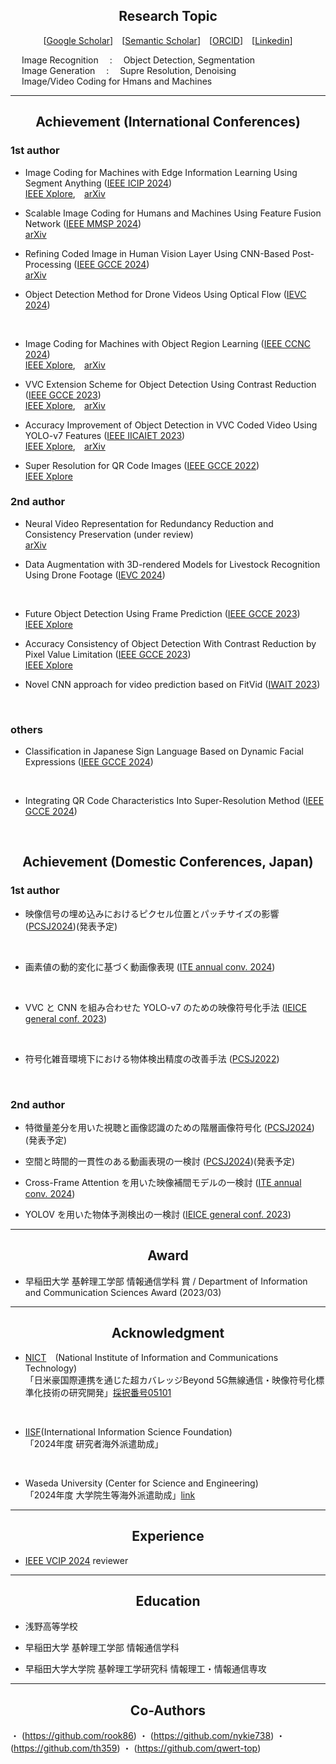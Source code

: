 ## <div align="center">Research Topic</div>

<div align="center">
  
[[Google Scholar](https://scholar.google.com/citations?user=14XgxpcAAAAJ)]&emsp;[[Semantic Scholar](https://www.semanticscholar.org/author/Takahiro-Shindo/153439569?sort=total-citations)]&emsp;[[ORCID](https://orcid.org/0009-0003-9202-4594)]&emsp;[[Linkedin](https://www.linkedin.com/in/takahiro-shindo-222277318/)]<br> 

</div>

&emsp; Image Recognition &emsp;:&emsp; Object Detection, Segmentation<br>
&emsp; Image Generation &emsp;:&emsp; Supre Resolution, Denoising<br>
&emsp; Image/Video Coding for Hmans and Machines<br>

---
## <div align="center">Achievement (International Conferences)</div>
### 1st author
- Image Coding for Machines with Edge Information Learning Using Segment Anything
([IEEE ICIP 2024](https://2024.ieeeicip.org/))<br>
[IEEE Xplore](https://ieeexplore.ieee.org/document/10647785),&emsp;[arXiv](https://arxiv.org/abs/2403.04173)<br>

- Scalable Image Coding for Humans and Machines Using Feature Fusion Network
([IEEE MMSP 2024](https://attend.ieee.org/mmsp-2024/))<br>
[arXiv](https://arxiv.org/abs/2405.09152) <br>

- Refining Coded Image in Human Vision Layer Using CNN-Based Post-Processing
([IEEE GCCE 2024](https://www.ieee-gcce.org/2024/))<br>
[arXiv](https://arxiv.org/abs/2405.11894)<br>

- Object Detection Method for Drone Videos Using Optical Flow 
([IEVC 2024](https://www.iieej.org/en/ievc2024/))<br>
<br>

- Image Coding for Machines with Object Region Learning 
([IEEE CCNC 2024](https://ccnc2024.ieee-ccnc.org/))<br>
[IEEE Xplore](https://ieeexplore.ieee.org/abstract/document/10454864),&emsp;[arXiv](https://arxiv.org/abs/2308.13984)<br>

- VVC Extension Scheme for Object Detection Using Contrast Reduction 
([IEEE GCCE 2023](https://www.ieee-gcce.org/2023/index.html))<br>
[IEEE Xplore](https://ieeexplore.ieee.org/abstract/document/10315373),&emsp;[arXiv](https://arxiv.org/abs/2305.18782)<br>

- Accuracy Improvement of Object Detection in VVC Coded Video Using YOLO-v7 Features 
([IEEE IICAIET 2023](http://iicaiet.ieeesabah.org/iicaiet2023.html))<br>
[IEEE Xplore](https://ieeexplore.ieee.org/abstract/document/10291646),&emsp;[arXiv](https://arxiv.org/abs/2304.00689)<br>

- Super Resolution for QR Code Images 
([IEEE GCCE 2022](https://www.ieee-gcce.org/2022/))<br>
[IEEE Xplore](https://ieeexplore.ieee.org/abstract/document/10014154)<br>


### 2nd author
- Neural Video Representation for Redundancy Reduction and Consistency Preservation
(under review)<br>
[arXiv](https://arxiv.org/abs/2409.18497)<br>

- Data Augmentation with 3D-rendered Models for Livestock Recognition Using Drone Footage
([IEVC 2024](https://www.iieej.org/en/ievc2024/))<br>
<br>

- Future Object Detection Using Frame Prediction
([IEEE GCCE 2023](https://www.ieee-gcce.org/2023/index.html))<br>
[IEEE Xplore](https://ieeexplore.ieee.org/abstract/document/10315434)<br>

- Accuracy Consistency of Object Detection With Contrast Reduction by Pixel Value Limitation
([IEEE GCCE 2023](https://www.ieee-gcce.org/2023/index.html))<br>
[IEEE Xplore](https://ieeexplore.ieee.org/abstract/document/10315359)<br>

- Novel CNN approach for video prediction based on FitVid
([IWAIT 2023](https://iwait.online/))<br>
<br>


### others
- Classification in Japanese Sign Language Based on Dynamic Facial Expressions
([IEEE GCCE 2024](https://www.ieee-gcce.org/2024/))<br>
<br>

- Integrating QR Code Characteristics Into Super-Resolution Method
([IEEE GCCE 2024](https://www.ieee-gcce.org/2024/))<br>
<br>

## <div align="center">Achievement (Domestic Conferences, Japan)</div>

### 1st author
- 映像信号の埋め込みにおけるピクセル位置とパッチサイズの影響
([PCSJ2024](https://www.pcsj-imps.org/archive/2024.html))(発表予定)<br>
<br>

- 画素値の動的変化に基づく動画像表現
([ITE annual conv. 2024](https://www.ite.or.jp/annual/2024/))<br>
<br>

- VVC と CNN を組み合わせた YOLO-v7 のための映像符号化手法
([IEICE general conf. 2023](https://www.ieice-taikai.jp/2023general/jpn/index.html))<br>
<br>

- 符号化雑音環境下における物体検出精度の改善手法
([PCSJ2022](https://www.pcsj-imps.org/archive/2022.html))<br>
<br>

### 2nd author
- 特徴量差分を用いた視聴と画像認識のための階層画像符号化
([PCSJ2024](https://www.pcsj-imps.org/archive/2024.html))(発表予定)<br>

- 空間と時間的一貫性のある動画表現の一検討
([PCSJ2024](https://www.pcsj-imps.org/archive/2024.html))(発表予定)<br>

- Cross-Frame Attention を用いた映像補間モデルの一検討
([ITE annual conv. 2024](https://www.ite.or.jp/annual/2024/))<br>

- YOLOV を用いた物体予測検出の一検討
([IEICE general conf. 2023](https://www.ieice-taikai.jp/2023general/jpn/index.html))<br>

---

## <div align="center">Award</div>
- 早稲田大学 基幹理工学部 情報通信学科 賞 / Department of Information and Communication Sciences Award (2023/03)<br>

---

## <div align="center">Acknowledgment</div>
- [NICT](https://www.nict.go.jp/index.html)&emsp;(National Institute of Information and Communications Technology)<br>
「日米豪国際連携を通じた超カバレッジBeyond 5G無線通信・映像符号化標準化技術の研究開発」[採択番号05101](https://www.nict.go.jp/collabo/commission/B5Gsokushin/B5G_05101.html)<br>
<br>

- [IISF](http://www.iisf.or.jp/)(International Information Science Foundation)<br>
「2024年度 研究者海外派遣助成」<br>
<br>

- Waseda University (Center for Science and Engineering)<br>
「2024年度 大学院生等海外派遣助成」[link](https://waseda-research-portal.jp/international/graduate-student/)<br>


---

## <div align="center">Experience</div>
- [IEEE VCIP 2024](https://www.vcip2024.org/index.html) reviewer

---

## <div align="center">Education</div>
- 浅野高等学校<br>

- 早稲田大学 基幹理工学部 情報通信学科<br>

- 早稲田大学大学院 基幹理工学研究科 情報理工・情報通信専攻<br>

---

## <div align="center">Co-Authors</div>
・ (https://github.com/rook86)
・ (https://github.com/nykie738)
・ (https://github.com/th359)
・ (https://github.com/qwert-top)

  
<br>
<!--
<p><img src="https://github-readme-stats.vercel.app/api?username=final-0&theme=transparent"/></p>
<p><img align="left" src="https://github-readme-stats.vercel.app/api/top-langs?username=final-0&layout=compact&theme=transparent"/></p><br>
<!--<p><img align="left" src="https://github-profile-trophy.vercel.app/?username=final-0"/></p><br>-->
<!--
#### .
#### .
### Languages and Tools
<p align="left"> <a href="https://www.python.org" target="_blank" rel="noreferrer"> <img src="https://raw.githubusercontent.com/devicons/devicon/master/icons/python/python-original.svg" alt="python" width="40" height="40"/> </a> <a href="https://pytorch.org/" target="_blank" rel="noreferrer"> <img src="https://www.vectorlogo.zone/logos/pytorch/pytorch-icon.svg" alt="pytorch" width="40" height="40"/> </a> <a href="https://www.tensorflow.org" target="_blank" rel="noreferrer"> <img src="https://www.vectorlogo.zone/logos/tensorflow/tensorflow-icon.svg" alt="tensorflow" width="40" height="40"/> </a> </p>
<!--
### Software
#### VTM
-->
